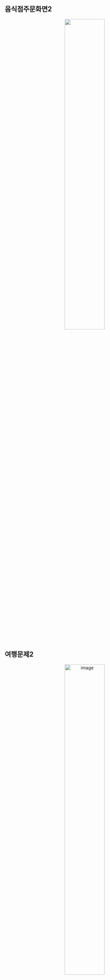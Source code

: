 
## 음식점주문화면2
<p align="center">
  <img src="https://github.com/MingyeongKim0708/JustPractice/assets/94948198/7c0fa9f4-79d5-4ae1-885a-74c3cf9e96e0" width = 50%>
</p>

## 여행문제2
<p align="center">
 <img width=50% alt="image" src="https://github.com/MingyeongKim0708/JustPractice/assets/94948198/00d07aee-fe0b-4c0f-bdbd-68a5dffd03cf">
</p>

## 영화좌석예매
<p align="center">
  <img width=50% alt="image" src="https://github.com/MingyeongKim0708/JustPractice/assets/94948198/b1f602ab-abff-4b85-992e-b1cad2ae73b6">
</p>

## 일기장
### 개선
<p align="center">
  <img width=50% alt="image" src="https://github.com/MingyeongKim0708/JustPractice/assets/94948198/6754960a-a975-46d2-97af-4ae396c71485">
</p>

### 이전
<p align="center">
  <img width=50% alt="image" src="https://github.com/MingyeongKim0708/JustPractice/assets/94948198/228c45c4-a2d8-4b7d-9709-28baf52cc0d2">
</p>

### 스레드그래픽 (PC방 시간 카운터)
<p align="center">
  <img width=50% alt="image" src="https://github.com/MingyeongKim0708/justPractice/assets/94948198/116ca8ec-eafd-49be-94d7-31e02204e498">
</p>

### 문자판독기
<p align="center">
  <img width=50% alt="image" src="https://github.com/MingyeongKim0708/justPractice/assets/94948198/37124577-3301-4acd-93a5-e79354ae013e">
</p>

### 네이버 쇼핑 크롤링
<p align="center">
  <img width=50% alt="image" src="https://github.com/MingyeongKim0708/justPractice/assets/94948198/b3370b71-ae24-4cfe-981b-c957789d069d">
</p>

